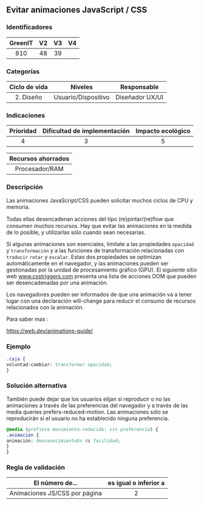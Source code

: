## Evitar animaciones JavaScript / CSS

 ### Identificadores

 | GreenIT | V2 | V3 | V4 |
 |:-------:|:---:|:---:|:----:|
 | 810 | 48 | 39 | |

 ### Categorías

 | Ciclo de vida | Niveles | Responsable |
 |:----------:|:-----------:|:--------------:|
 | 2. Diseño | Usuario/Dispositivo | Diseñador UX/UI |

 ### Indicaciones

 | Prioridad | Dificultad de implementación | Impacto ecológico |
 |:--------:|:-------------------------:|:-----------------:|
 | 4 | 3 | 5 |

 | Recursos ahorrados |
 |:---------------------------------------------------------:|
 | Procesador/RAM |

 ### Descripción

Las animaciones JavaScript/CSS pueden solicitar muchos ciclos de CPU y memoria.

Todas ellas desencadenan acciones del tipo (re)pintar/(re)ﬂow que consumen muchos recursos. Hay que evitar las 
animaciones en la medida de lo posible, y utilizarlas sólo cuando sean necesarias.

Si algunas animaciones son esenciales, limítate a las propiedades `opacidad` y `transformación` y a 
las funciones de transformación relacionadas con `traducir` `rotar` y `escalar`. 
Estas dos propiedades se optimizan automáticamente en el navegador, y las animaciones pueden ser gestionadas por la unidad de procesamiento gráfico (GPU).
El siguiente sitio web www.csstriggers.com presenta una lista de acciones DOM que pueden ser desencadenadas por una animación.

Los navegadores pueden ser informados de que una animación va a tener lugar con una declaración will-change para reducir el consumo de recursos relacionados con la animación.

 Para saber mas :

 https://web.dev/animations-guide/

 ### Ejemplo

 ```css
 .caja {
 voluntad-cambiar: transformar opacidad;
 }
 ```
 ### Solución alternativa

También puede dejar que los usuarios elijan si reproducir o no las animaciones a través de las preferencias del 
navegador y a través de las media queries prefers-reduced-motion. Las animaciones sólo se reproducirán si el usuario 
no ha establecido ninguna preferencia.
 ```css
 @media (prefiere movimiento-reducido: sin preferencia) {
 .animación {
 animación: desvanecimientoEn 4s facilidad;
 }
 }
 ```

 ### Regla de validación

 | El número de... | es igual o inferior a |
 |------------------------------|:------------------------:|
 | Animaciones JS/CSS por página | 2 |

